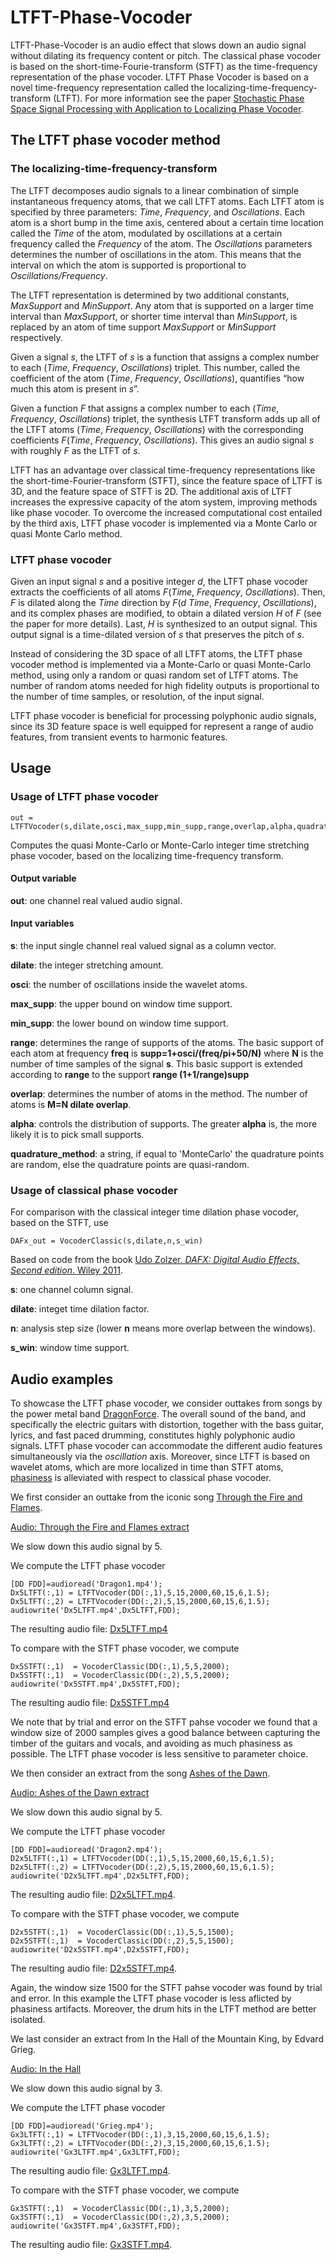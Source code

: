 # LTFT-Phase-Vocoder
LTFT-Phase-Vocoder is an audio effect that slows down an audio signal without dilating its frequency content or pitch.
The classical phase vocoder is based on the short-time-Fourie-transform (STFT) as the time-frequency representation of the phase vocoder. LTFT Phase Vocoder is based on a novel time-frequency representation called the localizing-time-frequency-transform (LTFT).
For more information see the paper [Stochastic Phase Space Signal Processing with Application to Localizing Phase Vocoder](https://arxiv.org/abs/1808.08810).

## The LTFT phase vocoder method
### The localizing-time-frequency-transform
The LTFT decomposes audio signals to a linear combination of simple instantaneous frequency atoms, that we call LTFT atoms. Each LTFT atom is specified by three parameters: *Time*, *Frequency*, and *Oscillations*. Each atom is a short bump in the time axis, centered about a certain time location called the *Time* of the atom, modulated by oscillations at a certain frequency called the *Frequency* of the atom. The *Oscillations* parameters determines the number of oscillations in the atom. This means that the interval on which the atom is supported is proportional to *Oscillations/Frequency*. 

The LTFT representation is determined by two additional constants, *MaxSupport* and *MinSupport*. Any atom that is supported on a larger time interval than *MaxSupport*, or shorter time interval than *MinSupport*, is replaced by an atom of time support *MaxSupport* or *MinSupport* respectively.

Given a signal *s*, the LTFT of *s* is a function that assigns a complex number to each (*Time*, *Frequency*, *Oscillations*) triplet. This number, called the coefficient of the atom (*Time*, *Frequency*, *Oscillations*), quantifies “how much this atom is present in *s*”. 

Given a function *F* that assigns a complex number to each (*Time*, *Frequency*, *Oscillations*) triplet, the synthesis LTFT transform adds up all of the LTFT atoms (*Time*, *Frequency*, *Oscillations*)  with the corresponding coefficients *F*(*Time*, *Frequency*, *Oscillations*). This gives an audio signal  *s* with roughly *F* as the LTFT of *s*.

LTFT has an advantage over classical time-frequency representations like the short-time-Fourier-transform (STFT), since the feature space of LTFT is 3D, and the feature space of STFT is 2D. The additional axis of LTFT increases the expressive capacity of the atom system, improving methods like phase vocoder. To overcome the increased computational cost entailed by the third axis, LTFT phase vocoder is implemented via a Monte Carlo or quasi Monte Carlo method.


### LTFT phase vocoder
Given an input signal *s* and a positive integer *d*, the LTFT phase vocoder extracts the coefficients of all atoms *F*(*Time*, *Frequency*, *Oscillations*). Then, *F* is dilated along the *Time* direction by *F*(*d Time*, *Frequency*, *Oscillations*), and its complex phases are modified, to obtain a dilated version *H* of *F* (see the paper for more details). Last, *H* is synthesized to an output signal. This output signal is a time-dilated version of *s* that preserves the pitch of *s*. 

Instead of considering the 3D space of all LTFT atoms, the LTFT phase vocoder method is implemented via a Monte-Carlo or quasi Monte-Carlo method, using only a random or quasi random set of LTFT atoms. The number of random atoms needed for high fidelity outputs is proportional to the number of time samples, or resolution, of the input signal.

LTFT phase vocoder is beneficial for processing polyphonic audio signals, since its 3D feature space is well equipped for represent a range of audio features, from transient events to harmonic features.

## Usage
### Usage of LTFT phase vocoder
```
out = LTFTVocoder(s,dilate,osci,max_supp,min_supp,range,overlap,alpha,quadrature_method)
```
Computes the quasi Monte-Carlo or Monte-Carlo integer time stretching phase vocoder, based on the localizing time-frequency transform.
#### Output variable

**out**: one channel real valued audio signal.

#### Input variables
**s**: the input single channel real valued signal as a column vector.

**dilate**: the integer stretching amount.

**osci**: the number of oscillations inside the wavelet atoms.

**max_supp**: the upper bound on window time support.

**min_supp**: the lower bound on window time support.

**range**: determines the range of supports of the atoms.  The basic support of each atom at frequency **freq** is **supp=1+osci/(freq/pi+50/N)** where **N** is the number of time samples of the signal **s**. This basic support is extended according to **range** to the support **range (1+1/range)supp**

**overlap**: determines the number of atoms in the method. The number of atoms is **M=N dilate overlap**.

**alpha**: controls the distribution of supports. The greater **alpha** is, the more likely it is to pick small supports.

**quadrature_method**: a string, if equal to 'MonteCarlo' the quadrature points are random, else the quadrature points are quasi-random.

### Usage of classical phase vocoder
For comparison with the classical integer time dilation phase vocoder, based on the STFT, use
```
DAFx_out = VocoderClassic(s,dilate,n,s_win)
```
Based on code from the book [Udo Zolzer. *DAFX: Digital Audio Effects, Second edition*. Wiley 2011](https://onlinelibrary.wiley.com/doi/book/10.1002/9781119991298).

**s**: one channel column signal.

**dilate**: integet time dilation factor.

**n**: analysis step size (lower **n** means more overlap between the windows).

**s_win**: window time support.

## Audio examples
To showcase the LTFT phase vocoder, we consider outtakes from songs by the power metal band [DragonForce](https://en.wikipedia.org/wiki/DragonForce). The overall sound of the band, and specifically the electric guitars with distortion, together with the bass guitar, lyrics, and fast paced drumming, constitutes highly polyphonic audio signals. LTFT phase vocoder can accommodate the different audio features simultaneously via the *oscillation* axis. Moreover, since LTFT is based on wavelet atoms, which are more localized in time than STFT atoms, [phasiness](https://www.researchgate.net/publication/3714372_Phase-vocoder_about_this_phasiness_business) is alleviated with respect to classical phase vocoder.   

We first consider an outtake from the iconic song [Through the Fire and Flames](https://www.youtube.com/watch?v=0jgrCKhxE1s).

[Audio: Through the Fire and Flames extract](/Dragon1.mp4)

We slow down this audio signal by 5.

We compute the LTFT phase vocoder
```
[DD FDD]=audioread('Dragon1.mp4');
Dx5LTFT(:,1) = LTFTVocoder(DD(:,1),5,15,2000,60,15,6,1.5);
Dx5LTFT(:,2) = LTFTVocoder(DD(:,2),5,15,2000,60,15,6,1.5);
audiowrite('Dx5LTFT.mp4',Dx5LTFT,FDD);
```
The resulting audio file: [Dx5LTFT.mp4](/Dx5LTFT.mp4)

To compare with the STFT phase vocoder, we compute
```
Dx5STFT(:,1)  = VocoderClassic(DD(:,1),5,5,2000);
Dx5STFT(:,1)  = VocoderClassic(DD(:,2),5,5,2000);
audiowrite('Dx5STFT.mp4',Dx5STFT,FDD);
```
The resulting audio file: [Dx5STFT.mp4](/Dx5STFT.mp4)

We note that by trial and error on the STFT pahse vocoder we found that a window size of 2000 samples gives a good balance between capturing the timber of the guitars and vocals, and avoiding as much phasiness as possible. The LTFT phase vocoder is less sensitive to parameter choice.

We then consider an extract from the song [Ashes of the Dawn](https://www.youtube.com/watch?v=DFeBkHJUZDg).

[Audio: Ashes of the Dawn extract](/Dragon2.mp4)

We slow down this audio signal by 5.

We compute the LTFT phase vocoder
```
[DD FDD]=audioread('Dragon2.mp4');
D2x5LTFT(:,1) = LTFTVocoder(DD(:,1),5,15,2000,60,15,6,1.5);
D2x5LTFT(:,2) = LTFTVocoder(DD(:,2),5,15,2000,60,15,6,1.5);
audiowrite('D2x5LTFT.mp4',D2x5LTFT,FDD);
```
The resulting audio file: [D2x5LTFT.mp4](/D2x5LTFT.mp4).

To compare with the STFT phase vocoder, we compute
```
D2x5STFT(:,1)  = VocoderClassic(DD(:,1),5,5,1500);
D2x5STFT(:,1)  = VocoderClassic(DD(:,2),5,5,1500);
audiowrite('D2x5STFT.mp4',D2x5STFT,FDD);
```
The resulting audio file: [D2x5STFT.mp4](/D2x5STFT.mp4).

Again, the window size 1500 for the STFT pahse vocoder was found by trial and error. In this example the LTFT phase vocoder is less aflicted by phasiness artifacts. Moreover, the drum hits in the LTFT method are better isolated.

We last consider an extract from In the Hall of the Mountain King, by Edvard Grieg.

[Audio: In the Hall](/Grieg.mp4)

We slow down this audio signal by 3.

We compute the LTFT phase vocoder
```
[DD FDD]=audioread('Grieg.mp4');
Gx3LTFT(:,1) = LTFTVocoder(DD(:,1),3,15,2000,60,15,6,1.5);
Gx3LTFT(:,2) = LTFTVocoder(DD(:,2),3,15,2000,60,15,6,1.5);
audiowrite('Gx3LTFT.mp4',Gx3LTFT,FDD);
```
The resulting audio file: [Gx3LTFT.mp4](/Gx3LTFT.mp4).

To compare with the STFT phase vocoder, we compute
```
Gx3STFT(:,1)  = VocoderClassic(DD(:,1),3,5,2000);
Gx3STFT(:,1)  = VocoderClassic(DD(:,2),3,5,2000);
audiowrite('Gx3STFT.mp4',Gx3STFT,FDD);
```
The resulting audio file: [Gx3STFT.mp4](/Gx3STFT.mp4).


